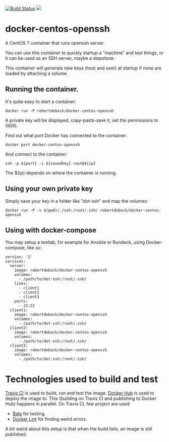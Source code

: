 [![Build Status](https://travis-ci.org/robertdebock/docker-centos-openssh.svg?branch=master)](https://travis-ci.org/robertdebock/docker-centos-openssh) [![](https://images.microbadger.com/badges/image/robertdebock/docker-centos-openssh.svg)](http://microbadger.com/images/robertdebock/docker-centos-openssh "Get your own image badge on microbadger.com")

# docker-centos-openssh
A CentOS 7 container that runs openssh server.

You can use this container to quickly startup a "machine" and test things, or it can be used as an SSH server, maybe a stepstone.

This container will generate new keys (host and user) at startup if none are loaded by attaching a volume.

## Running the container.
It's quite easy to start a container:

    docker run -P robertdebock/docker-centos-openssh
    
A private key will be displayed, copy-pasts-save it, set the permissions to 0600.

Find out what port Docker has connected to the container:

    docker port docker-centos-openssh

And connect to the container:

    ssh -p ${port} -i ${savedkey} root@${ip}

The ${ip} depends on where the container is running.

## Using your own private key
Simply save your key in a folder like "dot-ssh" and map the volumes:

    docker run -P -v $(pwd)/./ssh:/root/.ssh/ robertdebock/docker-centos-openssh

## Using with docker-compose
You may setup a testlab, for example for Ansible or Rundeck, using Docker-compose, like so:

    version: '2'
    services:
      server:
        image: robertdebock/docker-centos-openssh
        volumes:
          - /path/to/dot-ssh:/root/.ssh/
        links:
          - client1
          - client2
          - client3
        ports:
          - 22:22
      client1:
        image: robertdebock/docker-centos-openssh
        volumes:
          - /path/to/dot-ssh:/root/.ssh/
      client2:
        image: robertdebock/docker-centos-openssh
        volumes:
          - /path/to/dot-ssh:/root/.ssh/
      client3:
        image: robertdebock/docker-centos-openssh
        volumes:
          - /path/to/dot-ssh:/root/.ssh/


# Technologies used to build and test
[Travis CI](https://travis-ci.org/robertdebock/docker-centos-openssh) is used to build, run and test the image.
[Docker Hub](https://hub.docker.com/r/robertdebock/docker-centos-openssh/) is used to deploy the image to.
This (building on Travis CI and publishing to Docker Hub) happens in parallel. On Travis CI, few project are used:
- [Bats](https://github.com/sstephenson/bats) for testing.
- [Docker Lint](https://github.com/projectatomic/dockerfile_lint) for finding weird errors.

A bit weird about this setup is that when the build fails, an image is still published.

